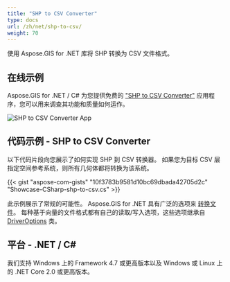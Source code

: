 ```yaml
---
title: "SHP to CSV Converter"
type: docs
url: /zh/net/shp-to-csv/
weight: 70
---
```


使用 Aspose.GIS for .NET 库将 SHP 转换为 CSV 文件格式。

## **在线示例**

Aspose.GIS for .NET / C# 为您提供免费的 ["SHP to CSV Converter"](https://products.aspose.app/gis/conversion/shp-to-csv) 应用程序，您可以用来调查其功能和质量如何运作。

![SHP to CSV Converter App](conversion.png)

## **代码示例 - SHP to CSV Converter**

以下代码片段向您展示了如何实现 SHP 到 CSV 转换器。 如果您为目标 CSV 层指定空间参考系统，则所有几何体都将转换为该系统。 

{{< gist "aspose-com-gists" "10f3783b9581d10bc69dbada42705d2c" "Showcase-CSharp-shp-to-csv.cs" >}}

此示例展示了常规的可能性。 Aspose.GIS for .NET 具有广泛的选项来 [转换文件](https://docs.aspose.com/gis/net/vector-layers/)。 每种基于向量的文件格式都有自己的读取/写入选项，这些选项继承自 [DriverOptions](https://reference.aspose.com/gis/net/aspose.gis/driveroptions) 类。

## **平台 - .NET / C#**

我们支持 Windows 上的 Framework 4.7 或更高版本以及 Windows 或 Linux 上的 .NET Core 2.0 或更高版本。
